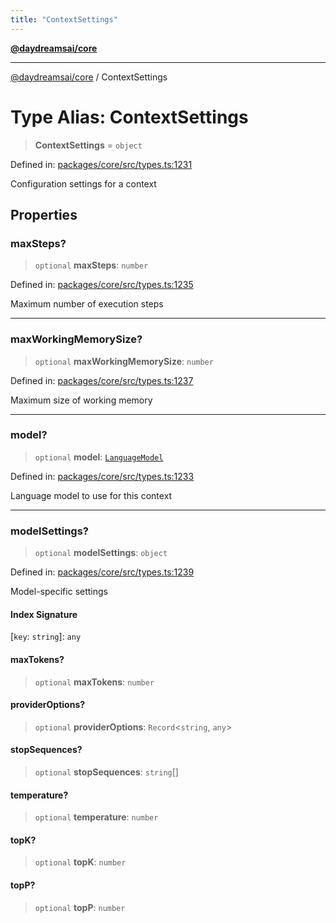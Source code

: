 ```yaml
---
title: "ContextSettings"
---
```


[**@daydreamsai/core**](./api-reference.md)

---

[@daydreamsai/core](./api-reference.md) / ContextSettings

# Type Alias: ContextSettings

> **ContextSettings** = `object`

Defined in:
[packages/core/src/types.ts:1231](https://github.com/dojoengine/daydreams/blob/877d54c3d7a1ffa2e1fe799ae3402216c969af05/packages/core/src/types.ts#L1231)

Configuration settings for a context

## Properties

### maxSteps?

> `optional` **maxSteps**: `number`

Defined in:
[packages/core/src/types.ts:1235](https://github.com/dojoengine/daydreams/blob/877d54c3d7a1ffa2e1fe799ae3402216c969af05/packages/core/src/types.ts#L1235)

Maximum number of execution steps

---

### maxWorkingMemorySize?

> `optional` **maxWorkingMemorySize**: `number`

Defined in:
[packages/core/src/types.ts:1237](https://github.com/dojoengine/daydreams/blob/877d54c3d7a1ffa2e1fe799ae3402216c969af05/packages/core/src/types.ts#L1237)

Maximum size of working memory

---

### model?

> `optional` **model**: [`LanguageModel`](./LanguageModel.md)

Defined in:
[packages/core/src/types.ts:1233](https://github.com/dojoengine/daydreams/blob/877d54c3d7a1ffa2e1fe799ae3402216c969af05/packages/core/src/types.ts#L1233)

Language model to use for this context

---

### modelSettings?

> `optional` **modelSettings**: `object`

Defined in:
[packages/core/src/types.ts:1239](https://github.com/dojoengine/daydreams/blob/877d54c3d7a1ffa2e1fe799ae3402216c969af05/packages/core/src/types.ts#L1239)

Model-specific settings

#### Index Signature

\[`key`: `string`\]: `any`

#### maxTokens?

> `optional` **maxTokens**: `number`

#### providerOptions?

> `optional` **providerOptions**: `Record`\<`string`, `any`\>

#### stopSequences?

> `optional` **stopSequences**: `string`[]

#### temperature?

> `optional` **temperature**: `number`

#### topK?

> `optional` **topK**: `number`

#### topP?

> `optional` **topP**: `number`
